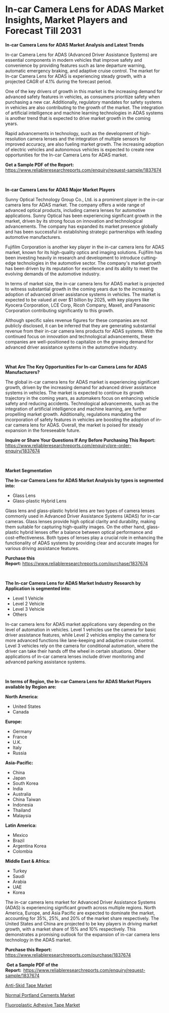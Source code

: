 <p><h1>In-car Camera Lens for ADAS Market Insights, Market Players and Forecast Till 2031</h1></p><p><strong>In-car Camera Lens for ADAS Market Analysis and Latest Trends</strong></p>
<p><p>In-car Camera Lens for ADAS (Advanced Driver Assistance Systems) are essential components in modern vehicles that improve safety and convenience by providing features such as lane departure warning, automatic emergency braking, and adaptive cruise control. The market for In-car Camera Lens for ADAS is experiencing steady growth, with a projected CAGR of 4.1% during the forecast period.</p><p>One of the key drivers of growth in this market is the increasing demand for advanced safety features in vehicles, as consumers prioritize safety when purchasing a new car. Additionally, regulatory mandates for safety systems in vehicles are also contributing to the growth of the market. The integration of artificial intelligence and machine learning technologies in ADAS systems is another trend that is expected to drive market growth in the coming years.</p><p>Rapid advancements in technology, such as the development of high-resolution camera lenses and the integration of multiple sensors for improved accuracy, are also fueling market growth. The increasing adoption of electric vehicles and autonomous vehicles is expected to create new opportunities for the In-car Camera Lens for ADAS market.</p></p>
<p><strong>Get a Sample PDF of the Report:&nbsp;</strong> <a href="https://www.reliableresearchreports.com/enquiry/request-sample/1837674">https://www.reliableresearchreports.com/enquiry/request-sample/1837674</a></p>
<p>&nbsp;</p>
<p><strong>In-car Camera Lens for ADAS Major Market Players</strong></p>
<p><p>Sunny Optical Technology Group Co., Ltd. is a prominent player in the in-car camera lens for ADAS market. The company offers a wide range of advanced optical products, including camera lenses for automotive applications. Sunny Optical has been experiencing significant growth in the market, driven by its strong focus on innovation and technological advancements. The company has expanded its market presence globally and has been successful in establishing strategic partnerships with leading automotive manufacturers.</p><p>Fujifilm Corporation is another key player in the in-car camera lens for ADAS market, known for its high-quality optics and imaging solutions. Fujifilm has been investing heavily in research and development to introduce cutting-edge technologies in the automotive sector. The company's market growth has been driven by its reputation for excellence and its ability to meet the evolving demands of the automotive industry.</p><p>In terms of market size, the in-car camera lens for ADAS market is projected to witness substantial growth in the coming years due to the increasing adoption of advanced driver assistance systems in vehicles. The market is expected to be valued at over $1 billion by 2025, with key players like Kyocera Corporation, LCE Corp, Ricoh Company, Maxell, and Panasonic Corporation contributing significantly to this growth.</p><p>Although specific sales revenue figures for these companies are not publicly disclosed, it can be inferred that they are generating substantial revenue from their in-car camera lens products for ADAS systems. With the continued focus on innovation and technological advancements, these companies are well-positioned to capitalize on the growing demand for advanced driver assistance systems in the automotive industry.</p></p>
<p>&nbsp;</p>
<p><strong>What Are The Key Opportunities For In-car Camera Lens for ADAS Manufacturers?</strong></p>
<p><p>The global in-car camera lens for ADAS market is experiencing significant growth, driven by the increasing demand for advanced driver assistance systems in vehicles. The market is expected to continue its growth trajectory in the coming years, as automakers focus on enhancing vehicle safety and reducing accidents. Technological advancements, such as the integration of artificial intelligence and machine learning, are further propelling market growth. Additionally, regulations mandating the incorporation of safety features in vehicles are boosting the adoption of in-car camera lens for ADAS. Overall, the market is poised for steady expansion in the foreseeable future.</p></p>
<p><strong>Inquire or Share Your Questions If Any Before Purchasing This Report:</strong> <a href="https://www.reliableresearchreports.com/enquiry/pre-order-enquiry/1837674">https://www.reliableresearchreports.com/enquiry/pre-order-enquiry/1837674</a></p>
<p>&nbsp;</p>
<p><strong>Market Segmentation</strong></p>
<p><strong>The In-car Camera Lens for ADAS Market Analysis by types is segmented into:</strong></p>
<p><ul><li>Glass Lens</li><li>Glass-plastic Hybrid Lens</li></ul></p>
<p><p>Glass lens and glass-plastic hybrid lens are two types of camera lenses commonly used in Advanced Driver Assistance Systems (ADAS) for in-car cameras. Glass lenses provide high optical clarity and durability, making them suitable for capturing high-quality images. On the other hand, glass-plastic hybrid lenses offer a balance between optical performance and cost-effectiveness. Both types of lenses play a crucial role in enhancing the functionality of ADAS systems by providing clear and accurate images for various driving assistance features.</p></p>
<p><strong>Purchase this Report:&nbsp;</strong><a href="https://www.reliableresearchreports.com/purchase/1837674">https://www.reliableresearchreports.com/purchase/1837674</a></p>
<p>&nbsp;</p>
<p><strong>The In-car Camera Lens for ADAS Market Industry Research by Application is segmented into:</strong></p>
<p><ul><li>Level 1 Vehicle</li><li>Level 2 Vehicle</li><li>Level 3 Vehicle</li><li>Others</li></ul></p>
<p><p>In-car camera lens for ADAS market applications vary depending on the level of automation in vehicles. Level 1 vehicles use the camera for basic driver assistance features, while Level 2 vehicles employ the camera for more advanced functions like lane-keeping and adaptive cruise control. Level 3 vehicles rely on the camera for conditional automation, where the driver can take their hands off the wheel in certain situations. Other applications of in-car camera lenses include driver monitoring and advanced parking assistance systems.</p></p>
<p>&nbsp;</p>
<p><strong>In terms of Region, the In-car Camera Lens for ADAS Market Players available by Region are:</strong></p>
<p>
    <p> <strong> North America: </strong>
        <ul>
            <li>United States</li>
            <li>Canada</li>
        </ul>
        </p> 
    <p> <strong> Europe: </strong>
        <ul>
            <li>Germany</li>
            <li>France</li>
            <li>U.K.</li>
            <li>Italy</li>
            <li>Russia</li>
        </ul>
        </p> 
    <p> <strong> Asia-Pacific: </strong>
        <ul>
            <li>China</li>
            <li>Japan</li>
            <li>South Korea</li>
            <li>India</li>
            <li>Australia</li>
            <li>China Taiwan</li>
            <li>Indonesia</li>
            <li>Thailand</li>
            <li>Malaysia</li>
        </ul>
        </p> 
    <p> <strong> Latin America: </strong>
        <ul>
            <li>Mexico</li>
            <li>Brazil</li>
            <li>Argentina Korea</li>
            <li>Colombia</li>
        </ul>
        </p> 
    <p> <strong> Middle East & Africa: </strong>
        <ul>
            <li>Turkey</li>
            <li>Saudi</li>
            <li>Arabia</li>
            <li>UAE</li>
            <li>Korea</li>
        </ul>
    </p>
    </p>
<p><p>The in-car camera lens market for Advanced Driver Assistance Systems (ADAS) is experiencing significant growth across multiple regions. North America, Europe, and Asia Pacific are expected to dominate the market, accounting for 35%, 25%, and 20% of the market share respectively. The United States and China are projected to be key players in driving market growth, with a market share of 15% and 10% respectively. This demonstrates a promising outlook for the expansion of in-car camera lens technology in the ADAS market.</p></p>
<p><strong>Purchase this Report: </strong><a href="https://www.reliableresearchreports.com/purchase/1837674">https://www.reliableresearchreports.com/purchase/1837674</a></p>
<p>&nbsp;<strong>Get a Sample PDF of the Report:&nbsp;&nbsp;</strong><a href="https://www.reliableresearchreports.com/enquiry/request-sample/1837674">https://www.reliableresearchreports.com/enquiry/request-sample/1837674</a></p>
<p><strong></strong></p>
<p><p><a href="https://view.publitas.com/reportprime-1/anti-skid-tape-market-research-report-provides-critical-insights-that-can-help-shape-business-development-and-investment-strategies/">Anti-Skid Tape Market</a></p><p><a href="https://view.publitas.com/reportprime-1/normal-portland-cements-market-insights-market-players-and-forecast-till-2030/">Normal Portland Cements Market</a></p><p><a href="https://view.publitas.com/reportprime-1/fluoroplastic-adhesive-tape-market-size-global-industry-overview-market-segmentation-and-forecast-2023-to-2030/">Fluoroplastic Adhesive Tape Market</a></p></p>